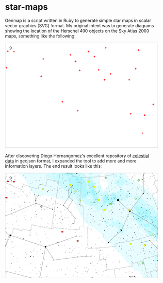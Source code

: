 # star-maps

Genmap is a script written in Ruby to generate simple star maps in
scalar vector graphics (SVG) format.  My original intent was to
generate diagrams showing the location of the Herschel 400 objects on
the Sky Atlas 2000 maps, something like the following:

<img src="images/h400_9.svg">

After discovering Diego Hernangomez's excellent repository of
[celestial data](https://dieghernan.github.io/celestial_data/data) in
geojson format, I expanded the tool to add more and more information
layers.  The end result looks like this:

<img src="images/map9.svg">

